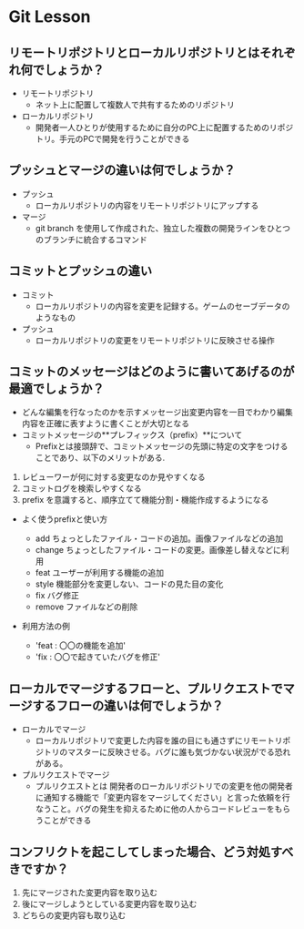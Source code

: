 # Git Lesson

## リモートリポジトリとローカルリポジトリとはそれぞれ何でしょうか？
- リモートリポジトリ
  - ネット上に配置して複数人で共有するためのリポジトリ
- ローカルリポジトリ
  - 開発者一人ひとりが使用するために自分のPC上に配置するためのリポジトリ。手元のPCで開発を行うことができる


## プッシュとマージの違いは何でしょうか？
- プッシュ
  - ローカルリポジトリの内容をリモートリポジトリにアップする
- マージ
  - git branch を使用して作成された、独立した複数の開発ラインをひとつのブランチに統合するコマンド


## コミットとプッシュの違い
- コミット
  - ローカルリポジトリの内容を変更を記録する。ゲームのセーブデータのようなもの
- プッシュ
  - ローカルリポジトリの変更をリモートリポジトリに反映させる操作


## コミットのメッセージはどのように書いてあげるのが最適でしょうか？
- どんな編集を行なったのかを示すメッセージ出変更内容を一目でわかり編集内容を正確に表すように書くことが大切となる
- コミットメッセージの**プレフィックス（prefix）**について
  - Prefixとは接頭辞で、コミットメッセージの先頭に特定の文字をつけることであり、以下のメリットがある.
1. レビューワーが何に対する変更なのか見やすくなる
1. コミットログを検索しやすくなる
1. prefix を意識すると、順序立てて機能分割・機能作成するようになる

- よく使うprefixと使い方
  - add ちょっとしたファイル・コードの追加。画像ファイルなどの追加
  - change  ちょっとしたファイル・コードの変更。画像差し替えなどに利用
  - feat  ユーザーが利用する機能の追加
  - style 機能部分を変更しない、コードの見た目の変化
  - fix バグ修正
  - remove ファイルなどの削除

- 利用方法の例
  - 'feat : 〇〇の機能を追加'
  - 'fix : 〇〇で起きていたバグを修正'

## ローカルでマージするフローと、プルリクエストでマージするフローの違いは何でしょうか？
- ローカルでマージ
  - ローカルリポジトリで変更した内容を誰の目にも通さずにリモートリポジトリのマスターに反映させる。バグに誰も気づかない状況がでる恐れがある。
- プルリクエストでマージ
  - プルリクエストとは 開発者のローカルリポジトリでの変更を他の開発者に通知する機能で「変更内容をマージしてください」と言った依頼を行なうこと。バグの発生を抑えるために他の人からコードレビューをもらうことができる


## コンフリクトを起こしてしまった場合、どう対処すべきですか？
1. 先にマージされた変更内容を取り込む
2. 後にマージしようとしている変更内容を取り込む
3. どちらの変更内容も取り込む

